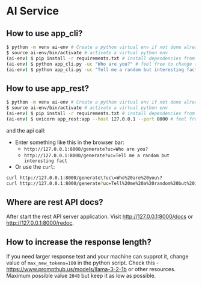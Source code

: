 # AI Service

## How to use app_cli?

```bash
$ python -m venv ai-env # Create a python virtual env if not done already
$ source ai-env/bin/activate # activate a virtual python env
(ai-env) $ pip install -r requirements.txt # install dependencies from requirements.txt
(ai-env) $ python app_cli.py -uc "Who are you?" # feel free to change the prompt
(ai-env) $ python app_cli.py -uc "Tell me a random but interesting fact" # feel free to change the prompt
```

## How to use app_rest?

```bash
$ python -m venv ai-env # Create a python virtual env if not done already
$ source ai-env/bin/activate # activate a virtual python env
(ai-env) $ pip install -r requirements.txt # install dependencies from requirements.txt
(ai-env) $ uvicorn app_rest:app --host 127.0.0.1 --port 8000 # feel free to change the host / port
```

and the api call:

- Enter something like this in the browser bar:
  - `http://127.0.0.1:8000/generate?uc=Who are you?`
  - `http://127.0.0.1:8000/generate?uc=Tell me a random but interesting fact`
- Or use the `curl`:

```bash
curl http://127.0.0.1:8000/generate\?uc\=Who%20are%20you\?
curl http://127.0.0.1:8000/generate?uc=Tell%20me%20a%20random%20but%20interesting%20fact
```

## Where are rest API docs?

After start the rest API server application. Visit http://127.0.0.1:8000/docs or http://127.0.0.1:8000/redoc.

## How to increase the response length?

If you need larger response text and your machine can supprot it, change value of `max_new_tokens=100` in the python script. Check this - https://www.prompthub.us/models/llama-3-2-1b or other resources. Maximum possible value `2048` but keep it as low as possible.
